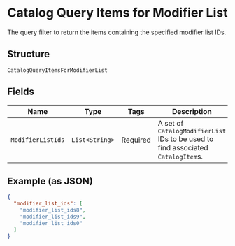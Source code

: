 
# Catalog Query Items for Modifier List

The query filter to return the items containing the specified modifier list IDs.

## Structure

`CatalogQueryItemsForModifierList`

## Fields

| Name | Type | Tags | Description | Getter |
|  --- | --- | --- | --- | --- |
| `ModifierListIds` | `List<String>` | Required | A set of `CatalogModifierList` IDs to be used to find associated `CatalogItem`s. | List<String> getModifierListIds() |

## Example (as JSON)

```json
{
  "modifier_list_ids": [
    "modifier_list_ids8",
    "modifier_list_ids9",
    "modifier_list_ids0"
  ]
}
```

